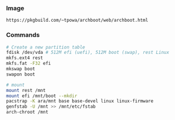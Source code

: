 ### Image
`https://pkgbuild.com/~tpowa/archboot/web/archboot.html`

### Commands
```bash
# Create a new partition table
fdisk /dev/vda # 512M efi (uefi), 512M boot (swap), rest Linux
mkfs.ext4 rest
mkfs.fat -F32 efi
mkswap boot
swapon boot

# mount
mount rest /mnt
mount efi /mnt/boot --mkdir
pacstrap -K ara/mnt base base-devel linux linux-firmware
genfstab -U /mnt >> /mnt/etc/fstab
arch-chroot /mnt
```
